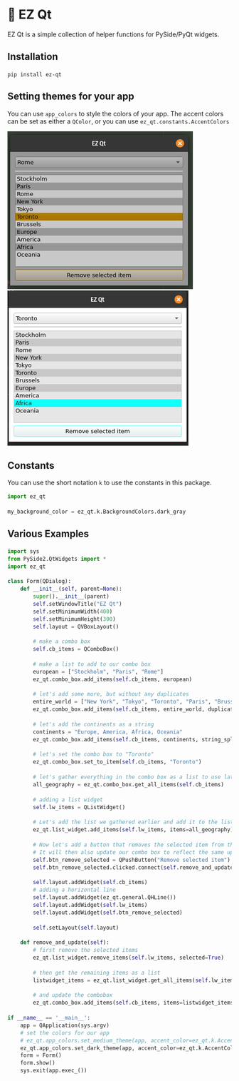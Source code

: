 # 🌴 EZ Qt

EZ Qt is a simple collection of helper functions for PySide/PyQt widgets. 

## Installation

`pip install ez-qt`

## Setting themes for your app

You can use `app_colors` to style the colors of your app. The accent colors can be set as either a `QColor`, or you can use `ez_qt.constants.AccentColors`

![Screenshot](screenshots/medium_orange.png)
![Screenshot](screenshots/light_teal.png)

## Constants

You can use the short notation `k` to use the constants in this package. 

```python
import ez_qt

my_background_color = ez_qt.k.BackgroundColors.dark_gray
```

## Various Examples

```python
import sys
from PySide2.QtWidgets import *
import ez_qt

class Form(QDialog):
    def __init__(self, parent=None):
        super().__init__(parent)
        self.setWindowTitle("EZ Qt")
        self.setMinimumWidth(400)
        self.setMinimumHeight(300)
        self.layout = QVBoxLayout()

        # make a combo box
        self.cb_items = QComboBox()

        # make a list to add to our combo box
        european = ["Stockholm", "Paris", "Rome"]
        ez_qt.combo_box.add_items(self.cb_items, european)

        # let's add some more, but without any duplicates
        entire_world = ["New York", "Tokyo", "Toronto", "Paris", "Brussels"]
        ez_qt.combo_box.add_items(self.cb_items, entire_world, duplicates_allowed=False)

        # let's add the continents as a string
        continents = "Europe, America, Africa, Oceania"
        ez_qt.combo_box.add_items(self.cb_items, continents, string_split_character=",")

        # let's set the combo box to "Toronto"
        ez_qt.combo_box.set_to_item(self.cb_items, "Toronto")

        # let's gather everything in the combo box as a list to use later
        all_geography = ez_qt.combo_box.get_all_items(self.cb_items)

        # adding a list widget
        self.lw_items = QListWidget()

        # Let's add the list we gathered earlier and add it to the list widget
        ez_qt.list_widget.add_items(self.lw_items, items=all_geography)

        # Now let's add a button that removes the selected item from the listwidget
        # It will then also update our combo box to reflect the same update
        self.btn_remove_selected = QPushButton("Remove selected item")
        self.btn_remove_selected.clicked.connect(self.remove_and_update)

        self.layout.addWidget(self.cb_items)
        # adding a horizontal line
        self.layout.addWidget(ez_qt.general.QHLine())
        self.layout.addWidget(self.lw_items)
        self.layout.addWidget(self.btn_remove_selected)

        self.setLayout(self.layout)

    def remove_and_update(self):
        # first remove the selected items
        ez_qt.list_widget.remove_items(self.lw_items, selected=True)

        # then get the remaining items as a list
        listwidget_items = ez_qt.list_widget.get_all_items(self.lw_items)

        # and update the combobox
        ez_qt.combo_box.add_items(self.cb_items, items=listwidget_items, clear=True)

if __name__ == '__main__':
    app = QApplication(sys.argv)
    # set the colors for our app
    # ez_qt.app_colors.set_medium_theme(app, accent_color=ez_qt.k.AccentColors.medium_pink)
    ez_qt.app_colors.set_dark_theme(app, accent_color=ez_qt.k.AccentColors.medium_pink)
    form = Form()
    form.show()
    sys.exit(app.exec_())

```
